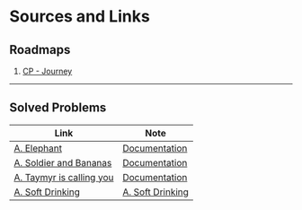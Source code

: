 # Sources and Links
## Roadmaps
1. [CP - Journey](https://docs.google.com/spreadsheets/d/11zpOig5EzWhHfzSb5q-vHpQ-NYjQuJziT1WXG778Ch8/edit?pli=1#gid=0)
---
## Solved Problems
| Link | Note |
| --- | --- |
| [A. Elephant](https://codeforces.com/problemset/problem/617/A) | [Documentation](Docs/A.%20Elephant) |
| [A. Soldier and Bananas](https://codeforces.com/problemset/problem/546/A) | [Documentation](Docs/A.%20Soldier%20and%20Bananas) |
| [A. Taymyr is calling you](https://codeforces.com/problemset/problem/764/A) | [Documentation](Docs/A.%20Taymyr%20is%20calling%20you) |
| [A. Soft Drinking](https://codeforces.com/problemset/problem/151/A) | [A. Soft Drinking](Docs/A.%20Soft%20Drinking) |
